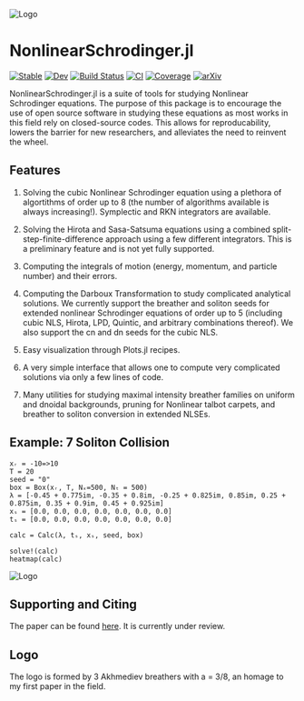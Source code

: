 ![Logo](logo.png?raw=true "NonlinearSchrodinger.jl Logo")
# NonlinearSchrodinger.jl

[![Stable](https://img.shields.io/badge/docs-stable-blue.svg)](https://oashour.github.io/NonlinearSchrodinger.jl/stable)
[![Dev](https://img.shields.io/badge/docs-dev-blue.svg)](https://oashour.github.io/NonlinearSchrodinger.jl/dev)
[![Build Status](https://travis-ci.com/oashour/NonlinearSchrodinger.jl.svg?branch=master)](https://travis-ci.com/oashour/NonlinearSchrodinger.jl)
[![CI](https://github.com/oashour/NonlinearSchrodinger.jl/workflows/CI/badge.svg)](https://github.com/oashour/NonlinearSchrodinger.jl/actions)
[![Coverage](https://codecov.io/gh/oashour/NonlinearSchrodinger.jl/branch/master/graph/badge.svg)](https://codecov.io/gh/oashour/NonlinearSchrodinger.jl)
[![arXiv](https://img.shields.io/badge/arXiv-2103.14469-b31b1b.svg?style=for-the-badge)](https://arxiv.org/abs/2103.14469)

NonlinearSchrodinger.jl is a suite of tools for studying Nonlinear Schrodinger equations. The purpose of this package is to encourage the use of open source software in studying these equations as most works in this field rely on closed-source codes. This allows for reproducability, lowers the barrier for new researchers, and alleviates the need to reinvent the wheel.


## Features

1. Solving the cubic Nonlinear Schrodinger equation using a plethora of algortithms of order up to 8 (the number of algorithms available is always increasing!). Symplectic and RKN integrators are available.

2. Solving the Hirota and Sasa-Satsuma equations using a combined split-step-finite-difference approach using a few different integrators. This is a preliminary feature and is not yet fully supported. 

3. Computing the integrals of motion (energy, momentum, and particle number) and their errors.

4. Computing the Darboux Transformation to study complicated analytical solutions. We currently support the breather and soliton seeds for extended nonlinear Schrodinger equations of order up to 5 (including cubic NLS, Hirota, LPD, Quintic, and arbitrary combinations thereof). We also support the cn and dn seeds for the cubic NLS.

5. Easy visualization through Plots.jl recipes.

6. A very simple interface that allows one to compute very complicated solutions via only a few lines of code.

7. Many utilities for studying maximal intensity breather families on uniform and dnoidal backgrounds, pruning for Nonlinear talbot carpets, and breather to soliton conversion in extended NLSEs.

## Example: 7 Soliton Collision
```
xᵣ = -10=>10
T = 20
seed = "0"
box = Box(xᵣ, T, Nₓ=500, Nₜ = 500)
λ = [-0.45 + 0.775im, -0.35 + 0.8im, -0.25 + 0.825im, 0.85im, 0.25 + 0.875im, 0.35 + 0.9im, 0.45 + 0.925im]
xₛ = [0.0, 0.0, 0.0, 0.0, 0.0, 0.0, 0.0]
tₛ = [0.0, 0.0, 0.0, 0.0, 0.0, 0.0, 0.0]

calc = Calc(λ, tₛ, xₛ, seed, box)

solve!(calc)
heatmap(calc)
```
![Logo](example.png?raw=true "Example: 7 Soliton Collision")

## Supporting and Citing

The paper can be found [here](https://arxiv.org/abs/2103.14469). It is currently under review.

## Logo

The logo is formed by 3 Akhmediev breathers with a = 3/8, an homage to my first paper in the field.
